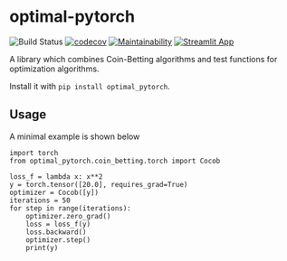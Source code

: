 # optimal-pytorch

![Build Status](https://github.com/Nicolaus93/coin_betting/actions/workflows/build.yml/badge.svg)
[![codecov](https://codecov.io/gh/Nicolaus93/coin_betting/branch/master/graph/badge.svg)](https://codecov.io/gh/Nicolaus93/coin_betting)
[![Maintainability](https://api.codeclimate.com/v1/badges/62dcc62f012165d75a7f/maintainability)](https://codeclimate.com/github/Nicolaus93/coin_betting/maintainability)
[![Streamlit App](https://static.streamlit.io/badges/streamlit_badge_black_white.svg)](https://share.streamlit.io/nicolaus93/coin_betting/animation.py)



<!-- Badges -->
[build-image]: https://github.com/Nicolaus93/coin_betting/workflows/build.yml/badge.svg
[build-url]: https://github.com/Nicolaus93/coin_betting/actions/workflows/build.yml


A library which combines Coin-Betting algorithms and test functions for optimization algorithms.

Install it with `pip install optimal_pytorch`.

## Usage

A minimal example is shown below

```
import torch
from optimal_pytorch.coin_betting.torch import Cocob

loss_f = lambda x: x**2
y = torch.tensor([20.0], requires_grad=True)
optimizer = Cocob([y])
iterations = 50
for step in range(iterations):
    optimizer.zero_grad()
    loss = loss_f(y)
    loss.backward()
    optimizer.step()
    print(y)
```

